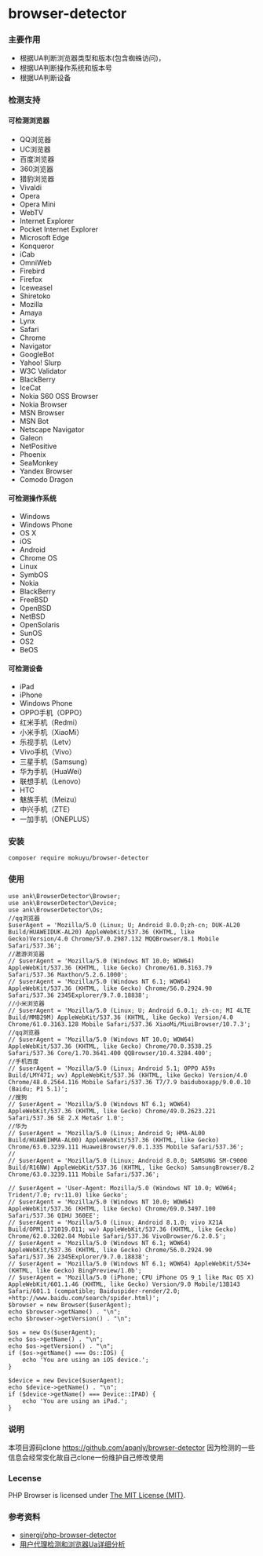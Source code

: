 browser-detector
===================
### 主要作用
* 根据UA判断浏览器类型和版本(包含蜘蛛访问)，
* 根据UA判断操作系统和版本号
* 根据UA判断设备

### 检测支持
#### 可检测浏览器
 * QQ浏览器
 * UC浏览器
 * 百度浏览器
 * 360浏览器
 * 猎豹浏览器
 * Vivaldi
 * Opera
 * Opera Mini
 * WebTV
 * Internet Explorer
 * Pocket Internet Explorer
 * Microsoft Edge
 * Konqueror
 * iCab
 * OmniWeb
 * Firebird
 * Firefox
 * Iceweasel
 * Shiretoko
 * Mozilla
 * Amaya
 * Lynx
 * Safari
 * Chrome
 * Navigator
 * GoogleBot
 * Yahoo! Slurp
 * W3C Validator
 * BlackBerry
 * IceCat
 * Nokia S60 OSS Browser
 * Nokia Browser
 * MSN Browser
 * MSN Bot
 * Netscape Navigator
 * Galeon
 * NetPositive
 * Phoenix
 * SeaMonkey
 * Yandex Browser
 * Comodo Dragon
 
#### 可检测操作系统
  * Windows
  * Windows Phone
  * OS X
  * iOS
  * Android
  * Chrome OS
  * Linux
  * SymbOS
  * Nokia
  * BlackBerry
  * FreeBSD
  * OpenBSD
  * NetBSD
  * OpenSolaris
  * SunOS
  * OS2
  * BeOS
  
#### 可检测设备
 * iPad
 * iPhone
 * Windows Phone
 * OPPO手机（OPPO）
 * 红米手机（Redmi）
 * 小米手机（XiaoMi）
 * 乐视手机（Letv）
 * Vivo手机（Vivo）
 * 三星手机（Samsung）
 * 华为手机（HuaWei）
 * 联想手机（Lenovo）
 * HTC
 * 魅族手机（Meizu）
 * 中兴手机（ZTE）
 * 一加手机（ONEPLUS）

### 安装
    
    composer require mokuyu/browser-detector

### 使用
```
use ank\BrowserDetector\Browser;
use ank\BrowserDetector\Device;
use ank\BrowserDetector\Os;
//qq浏览器
$userAgent = 'Mozilla/5.0 (Linux; U; Android 8.0.0;zh-cn; DUK-AL20 Build/HUAWEIDUK-AL20) AppleWebKit/537.36 (KHTML, like Gecko)Version/4.0 Chrome/57.0.2987.132 MQQBrowser/8.1 Mobile Safari/537.36';
//遨游浏览器
// $userAgent = 'Mozilla/5.0 (Windows NT 10.0; WOW64) AppleWebKit/537.36 (KHTML, like Gecko) Chrome/61.0.3163.79 Safari/537.36 Maxthon/5.2.6.1000';
// $userAgent = 'Mozilla/5.0 (Windows NT 6.1; WOW64) AppleWebKit/537.36 (KHTML, like Gecko) Chrome/56.0.2924.90 Safari/537.36 2345Explorer/9.7.0.18838';
//小米浏览器
// $userAgent = 'Mozilla/5.0 (Linux; U; Android 6.0.1; zh-cn; MI 4LTE Build/MMB29M) AppleWebKit/537.36 (KHTML, like Gecko) Version/4.0 Chrome/61.0.3163.128 Mobile Safari/537.36 XiaoMi/MiuiBrowser/10.7.3';
//qq浏览器
// $userAgent = 'Mozilla/5.0 (Windows NT 10.0; WOW64) AppleWebKit/537.36 (KHTML, like Gecko) Chrome/70.0.3538.25 Safari/537.36 Core/1.70.3641.400 QQBrowser/10.4.3284.400';
//手机百度
// $userAgent = 'Mozilla/5.0 (Linux; Android 5.1; OPPO A59s Build/LMY47I; wv) AppleWebKit/537.36 (KHTML, like Gecko) Version/4.0 Chrome/48.0.2564.116 Mobile Safari/537.36 T7/7.9 baiduboxapp/9.0.0.10 (Baidu; P1 5.1)';
//搜狗
// $userAgent = 'Mozilla/5.0 (Windows NT 6.1; WOW64) AppleWebKit/537.36 (KHTML, like Gecko) Chrome/49.0.2623.221 Safari/537.36 SE 2.X MetaSr 1.0';
//华为
// $userAgent = 'Mozilla/5.0 (Linux; Android 9; HMA-AL00 Build/HUAWEIHMA-AL00) AppleWebKit/537.36 (KHTML, like Gecko) Chrome/63.0.3239.111 HuaweiBrowser/9.0.1.335 Mobile Safari/537.36';
//
// $userAgent = 'Mozilla/5.0 (Linux; Android 8.0.0; SAMSUNG SM-C9000 Build/R16NW) AppleWebKit/537.36 (KHTML, like Gecko) SamsungBrowser/8.2 Chrome/63.0.3239.111 Mobile Safari/537.36';

// $userAgent = 'User-Agent: Mozilla/5.0 (Windows NT 10.0; WOW64; Trident/7.0; rv:11.0) like Gecko';
// $userAgent = 'Mozilla/5.0 (Windows NT 10.0; WOW64) AppleWebKit/537.36 (KHTML, like Gecko) Chrome/69.0.3497.100 Safari/537.36 QIHU 360EE';
// $userAgent = 'Mozilla/5.0 (Linux; Android 8.1.0; vivo X21A Build/OPM1.171019.011; wv) AppleWebKit/537.36 (KHTML, like Gecko) Chrome/62.0.3202.84 Mobile Safari/537.36 VivoBrowser/6.2.0.5';
// $userAgent = 'Mozilla/5.0 (Windows NT 6.1; WOW64) AppleWebKit/537.36 (KHTML, like Gecko) Chrome/56.0.2924.90 Safari/537.36 2345Explorer/9.7.0.18838';
// $userAgent = 'Mozilla/5.0 (Windows NT 6.1; WOW64) AppleWebKit/534+ (KHTML, like Gecko) BingPreview/1.0b';
// $userAgent = 'Mozilla/5.0 (iPhone; CPU iPhone OS 9_1 like Mac OS X) AppleWebKit/601.1.46 (KHTML, like Gecko) Version/9.0 Mobile/13B143 Safari/601.1 (compatible; Baiduspider-render/2.0; +http://www.baidu.com/search/spider.html)';
$browser = new Browser($userAgent);
echo $browser->getName() . "\n";
echo $browser->getVersion() . "\n";

$os = new Os($userAgent);
echo $os->getName() . "\n";
echo $os->getVersion() . "\n";
if ($os->getName() === Os::IOS) {
    echo 'You are using an iOS device.';
}

$device = new Device($userAgent);
echo $device->getName() . "\n";
if ($device->getName() === Device::IPAD) {
    echo 'You are using an iPad.';
}
```



### 说明
本项目源码clone https://github.com/apanly/browser-detector 因为检测的一些信息会经常变化故自己clone一份维护自己修改使用

### Lecense
PHP Browser is licensed under [The MIT License (MIT)](LICENSE).


### 参考资料
* [sinergi/php-browser-detector](https://github.com/sinergi/php-browser-detector)
* [用户代理检测和浏览器Ua详细分析](http://www.cnblogs.com/hykun/p/Ua.html)


